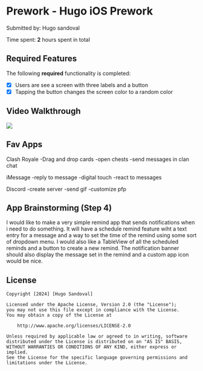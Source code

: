 # Prework - Hugo iOS Prework

Submitted by: Hugo sandoval

Time spent: **2** hours spent in total

## Required Features

The following **required** functionality is completed:

- [x] Users are see a screen with three labels and a button
- [x] Tapping the button changes the screen color to a random color
 
## Video Walkthrough

  <img style="max-width:300;" src="https://i.imgur.com/Pi0MQp1.gif">

## Fav Apps

Clash Royale
-Drag and drop cards
-open chests
-send messages in clan chat

iMessage
-reply to message
-digital touch
-react to messages

Discord
-create server
-send gif
-customize pfp

## App Brainstorming (Step 4)

I would like to make a very simple remind app that sends notifications when i need to do something.  It will have a schedule remind feature wiht a text entry for a message and a way to set the time of the remind using some sort of dropdown menu.  I would also like a TableView of all the scheduled reminds and a button to create a new remind.  The notification banner should also display the message set in the remind and a custom app icon would be nice.


## License

    Copyright [2024] [Hugo Sandoval]

    Licensed under the Apache License, Version 2.0 (the "License");
    you may not use this file except in compliance with the License.
    You may obtain a copy of the License at

        http://www.apache.org/licenses/LICENSE-2.0

    Unless required by applicable law or agreed to in writing, software
    distributed under the License is distributed on an "AS IS" BASIS,
    WITHOUT WARRANTIES OR CONDITIONS OF ANY KIND, either express or implied.
    See the License for the specific language governing permissions and
    limitations under the License.
